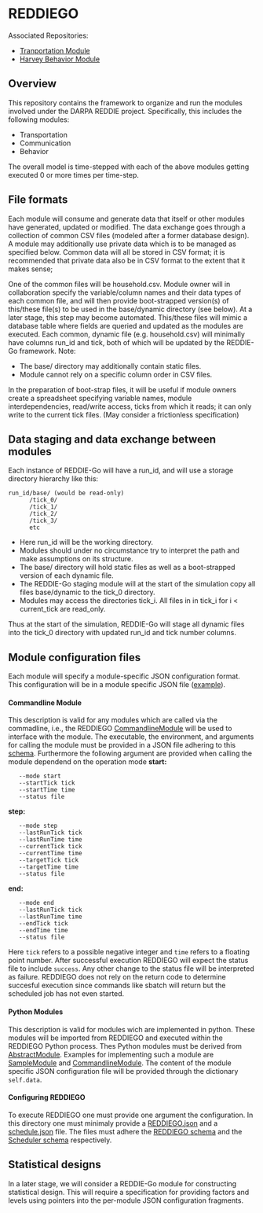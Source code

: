 # REDDIEGO

Associated Repositories:
* [Tranportation Module](https://github.com/nssac/quest)
* [Harvey Behavior Module](https://github.com/NSSAC/harvey_behavior_model)


## Overview
This repository contains the framework to organize and run the modules involved under the DARPA REDDIE project. Specifically, this includes the following modules:
- Transportation
- Communication
- Behavior

The overall model is time-stepped with each of the above modules getting executed 0 or more times per time-step. 


## File formats

Each module will consume and generate data that itself or other modules have generated, updated or modified. The data exchange goes through a collection of common CSV files (modeled after a former database design). A module may additionally use private data which is to be managed as specified below. Common data will all be stored in CSV format; it is recommended that private data also be in CSV format to the extent that it makes sense;

One of the common files will be household.csv. Module owner will in collaboration specify the variable/column names and their data types of each common file, and will then provide boot-strapped version(s) of this/these file(s) to be used in the base/dynamic directory (see below). At a later stage, this step may become automated. This/these files will mimic a database table where fields are queried and updated as the modules are executed. Each common, dynamic file (e.g. household.csv) will minimally have columns run_id and tick, both of which will be updated by the REDDIE-Go framework. Note:

- The base/ directory may additionally contain static files. 
- Module cannot rely on a specific column order in CSV files.

In the preparation of boot-strap files, it will be useful if module owners create a spreadsheet specifying variable names, module interdependencies, read/write access, ticks from which it reads; it can only write to the current tick files. (May consider a frictionless specification)


## Data staging and data exchange between modules

Each instance of REDDIE-Go will have a run_id, and will use a storage directory hierarchy like this:

```
run_id/base/ (would be read-only)
      /tick_0/
      /tick_1/
      /tick_2/
      /tick_3/
      etc
```
- Here run_id will be the working directory. 
- Modules should under no circumstance try to interpret the path and make assumptions on its structure. 
- The base/ directory will hold static files as well as a boot-strapped version of each dynamic file. 
- The REDDIE-Go staging module will at the start of the simulation copy all files base/dynamic to the tick_0 directory. 
- Modules may access the directories tick_i. All files in in tick_i for i < current_tick are read_only. 

Thus at the start of the simulation, REDDIE-Go will stage all dynamic files into the tick_0 directory with updated run_id and tick number columns. 

## Module configuration files

Each module will specify a module-specific JSON configuration format. This configuration will be in a module specific JSON file ([example](https://github.com/NSSAC/REDDIEGO/blob/master/sample/CommandlineModule.json)). 

#### Commandline Module
This description is valid for any modules which are called via the commadline, i.e., the REDDIEGO [CommandlineModule](https://github.com/NSSAC/REDDIEGO/blob/master/REDDIEGO/CommandlineModule.py) will be used to interface with the module. The executable, the environment, and arguments for calling the module must be provided in a JSON file adhering to this [schema](https://github.com/NSSAC/REDDIEGO/blob/master/schema/CommandlineModule.json). Furthermore the following argument are provided when calling the module dependend on the operation mode
__start:__
```
   --mode start
   --startTick tick 
   --startTime time
   --status file
```
__step:__
```
   --mode step
   --lastRunTick tick 
   --lastRunTime time
   --currentTick tick 
   --currentTime time
   --targetTick tick 
   --targetTime time
   --status file
```
__end:__
```
   --mode end
   --lastRunTick tick 
   --lastRunTime time
   --endTick tick 
   --endTime time
   --status file
```    
Here `tick` refers to a possible negative integer and `time` refers to a floating point number. After successful execution REDDIEGO will expect the status file to include `success`. Any other change to the status file will be interpreted as failure. REDDIEGO does not rely on the return code to determine succesful execution since commands like sbatch will return but the scheduled job has not even started.

#### Python Modules
This description is valid for modules wich are implemented in python. These modules will be imported from REDDIEGO and executed within the REDDIEGO Python process. Thes Python modules must be derived from [AbstractModule](https://github.com/NSSAC/REDDIEGO/blob/master/REDDIEGO/AbstractModule.py). Examples for implementing such a module are [SampleModule](https://github.com/NSSAC/REDDIEGO/blob/master/REDDIEGO/SampleModule.py) and [CommandlineModule](https://github.com/NSSAC/REDDIEGO/blob/master/REDDIEGO/CommandlineModule.py). The content of the module specific JSON configuration file will be provided through the dictionary `self.data`.

#### Configuring REDDIEGO
To execute REDDIEGO one must provide one argument the configuration. In this directory one must minimaly provide a [REDDIEGO.json](https://github.com/NSSAC/REDDIEGO/blob/master/sample/REDDIEGO.json) and a [schedule.json](https://github.com/NSSAC/REDDIEGO/blob/master/sample/schedule.json) file. The files must adhere the [REDDIEGO schema](https://github.com/NSSAC/REDDIEGO/blob/master/schema/REDDIEGO.json) and the [Scheduler schema](https://github.com/NSSAC/REDDIEGO/blob/master/schema/Scheduler.json) respectively. 

## Statistical designs

In a later stage, we will consider a REDDIE-Go module for constructing statistical design. This will require a specification for providing factors and levels using pointers into the per-module JSON configuration fragments.
  
